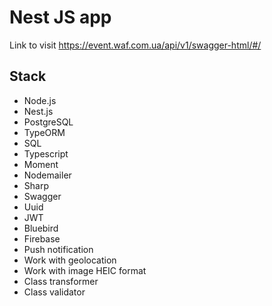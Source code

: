 # Nest JS app

Link to visit https://event.waf.com.ua/api/v1/swagger-html/#/

## Stack
- Node.js
- Nest.js
- PostgreSQL
- TypeORM
- SQL
- Typescript
- Moment
- Nodemailer
- Sharp
- Swagger
- Uuid
- JWT
- Bluebird
- Firebase
- Push notification
- Work with geolocation
- Work with image HEIC format
- Class transformer
- Class validator
